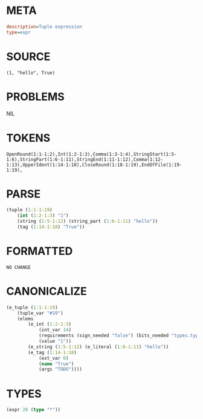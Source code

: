 # META
~~~ini
description=Tuple expression
type=expr
~~~
# SOURCE
~~~roc
(1, "hello", True)
~~~
# PROBLEMS
NIL
# TOKENS
~~~zig
OpenRound(1:1-1:2),Int(1:2-1:3),Comma(1:3-1:4),StringStart(1:5-1:6),StringPart(1:6-1:11),StringEnd(1:11-1:12),Comma(1:12-1:13),UpperIdent(1:14-1:18),CloseRound(1:18-1:19),EndOfFile(1:19-1:19),
~~~
# PARSE
~~~clojure
(tuple (1:1-1:19)
	(int (1:2-1:3) "1")
	(string (1:5-1:12) (string_part (1:6-1:11) "hello"))
	(tag (1:14-1:18) "True"))
~~~
# FORMATTED
~~~roc
NO CHANGE
~~~
# CANONICALIZE
~~~clojure
(e_tuple (1:1-1:19)
	(tuple_var "#19")
	(elems
		(e_int (1:2-1:3)
			(int_var 14)
			(requirements (sign_needed "false") (bits_needed "types.types.Num.Int.BitsNeeded.7"))
			(value "1"))
		(e_string (1:5-1:12) (e_literal (1:6-1:11) "hello"))
		(e_tag (1:14-1:18)
			(ext_var 0)
			(name "True")
			(args "TODO"))))
~~~
# TYPES
~~~clojure
(expr 20 (type "*"))
~~~